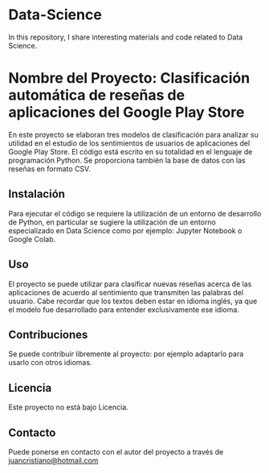 # Data-Science
In this repository, I share interesting materials and code related to Data Science.

# Nombre del Proyecto: Clasificación automática de reseñas de aplicaciones del Google Play Store

En este proyecto se elaboran tres modelos de clasificación para analizar su utilidad en el estudio
de los sentimientos de usuarios de aplicaciones del Google Play Store. El código está escrito en su
totalidad en el lenguaje de programación Python. Se proporciona también la base de datos con las
reseñas en formato CSV.

## Instalación

Para ejecutar el código se requiere la utilización de un entorno de desarrollo de Python, 
en particular se sugiere la utilización de un entorno especializado en Data Science como por ejemplo:
Jupyter Notebook o Google Colab.

## Uso

El proyecto se puede utilizar para clasificar nuevas reseñas acerca de las aplicaciones de acuerdo al
sentimiento que transmiten las palabras del usuario. Cabe recordar que los textos deben estar en idioma
inglés, ya que el modelo fue desarrollado para entender exclusivamente ese idioma.

## Contribuciones

Se puede contribuir libremente al proyecto: por ejemplo adaptarlo para usarlo con otros idiomas.

## Licencia

Este proyecto no está bajo Licencia.

## Contacto

Puede ponerse en contacto con el autor del proyecto a través de juancristiano@hotmail.com
